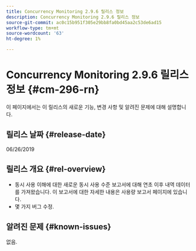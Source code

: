 ```yaml
---
title: Concurrency Monitoring 2.9.6 릴리스 정보
description: Concurrency Monitoring 2.9.6 릴리스 정보
source-git-commit: ac0c15b951f305e29bb8fa0bd45aa2c53de6ad15
workflow-type: tm+mt
source-wordcount: '63'
ht-degree: 1%

---
```



# Concurrency Monitoring 2.9.6 릴리스 정보 {#cm-296-rn}

이 페이지에서는 이 릴리스의 새로운 기능, 변경 사항 및 알려진 문제에 대해 설명합니다.

## 릴리스 날짜 {#release-date}

06/26/2019


## 릴리스 개요 {#rel-overview}

* 동시 사용 이해에 대한 새로운 동시 사용 수준 보고서에 대해 연초 이후 내역 데이터를 가져왔습니다. 이 보고서에 대한 자세한 내용은 사용량 보고서 페이지에 있습니다.
* 몇 가지 버그 수정.


## 알려진 문제 {#known-issues}

없음.
